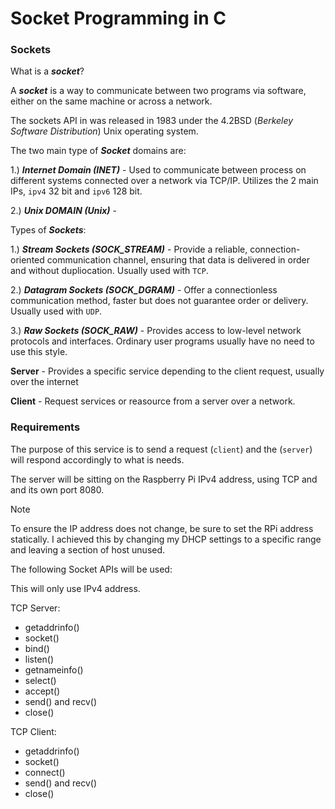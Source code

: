 # Socket Programming in C

### Sockets

What is a ***socket***?

A ***socket*** is a way to communicate between two programs via software, either on the same machine or across a network.

The sockets API in was released in 1983 under the 4.2BSD (_Berkeley Software Distribution_) Unix operating system.

The two main type of ***Socket*** domains are:

1.) ***Internet Domain (INET)*** - Used to communicate between process on different systems connected over a network via TCP/IP. Utilizes the 2 main IPs, `ipv4` 32 bit and `ipv6` 128 bit.

2.) ***Unix DOMAIN (Unix)*** - 

Types of ***Sockets***:

1.) ***Stream Sockets (SOCK_STREAM)*** - Provide a reliable, connection-oriented communication channel, ensuring that data is delivered in order and without dupliocation. Usually used with `TCP`. 

2.) ***Datagram Sockets (SOCK_DGRAM)*** - Offer a connectionless communication method, faster but does not guarantee order or delivery. Usually used with `UDP`. 

3.) ***Raw Sockets (SOCK_RAW)*** - Provides access to low-level network protocols and interfaces. Ordinary user programs usually have no need to use this style. 

**Server** - Provides a specific service depending to the client request, usually over the internet

**Client** - Request services or reasource from a server over a network.

### Requirements

The purpose of this service is to send a request (`client`) and the (`server`) will respond accordingly to what is needs.

The server will be sitting on the Raspberry Pi IPv4 address, using TCP and and its own port 8080.

> [!NOTE]
> To ensure the IP address does not change, be sure to set the RPi address statically. I achieved this by changing my DHCP settings to a specific range and leaving a section of host unused.

The following Socket APIs will be used:

This will only use IPv4 address.

TCP Server:
- getaddrinfo()
- socket()
- bind()
- listen()
- getnameinfo()
- select()
- accept()
- send() and recv()
- close()

TCP Client:
- getaddrinfo()
- socket()
- connect()
- send() and recv()
- close()

